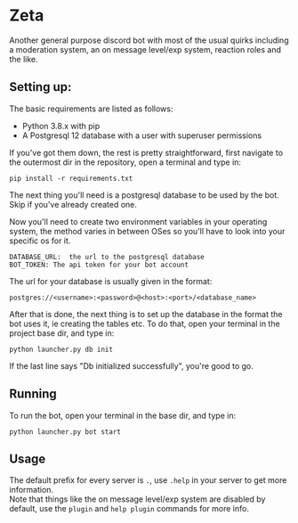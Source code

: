 # Zeta

Another general purpose discord bot with most of the usual quirks including a moderation system, an on message level/exp 
system, reaction roles and the like.
## Setting up:
The basic requirements are listed as follows:
 - Python 3.8.x with pip
 - A Postgresql 12 database with a user with superuser permissions

If you've got them down, the rest is pretty straightforward, first navigate to the outermost dir in the repository, open
a terminal and type in:
```shell
pip install -r requirements.txt
```
The next thing you'll need is a postgresql database to be used by the bot. Skip if you've already created one. 

Now you'll need to create two environment variables in your operating system, the method varies in between OSes so 
you'll have to look into your specific os for it.
```
DATABASE_URL:  the url to the postgresql database
BOT_TOKEN: The api token for your bot account
```
The url for your database is usually given in the format:
```
postgres://<username>:<password>@<host>:<port>/<database_name>
```
After that is done, the next thing is to set up the database in the format the bot uses it, ie creating the tables etc.
To do that, open your terminal in the project base dir, and type in:
```shell
python launcher.py db init
```
If the last line says "Db initialized successfully", you're good to go.

## Running
To run the bot, open your terminal in the base dir, and type in:
```shell
python launcher.py bot start
```

## Usage
The default prefix for every server is `.`, use `.help` in your server to get more information.  
Note that things like the on message level/exp system are disabled by default, use the `plugin` and `help plugin` 
commands for more info.

